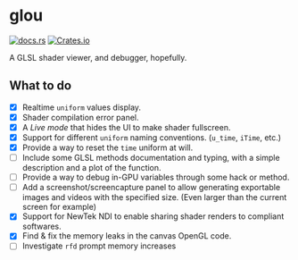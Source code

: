# glou
[![docs.rs](https://img.shields.io/docsrs/glou)](https://docs.rs/glou) [![Crates.io](https://img.shields.io/crates/l/glou)](https://crates.io/crates/glou)

A GLSL shader viewer, and debugger, hopefully.

## What to do

- [x] Realtime `uniform` values display.
- [x] Shader compilation error panel.
- [x] A _Live mode_ that hides the UI to make shader fullscreen.
- [x] Support for different `uniform` naming conventions. (`u_time`, `iTime`, etc.)
- [x] Provide a way to reset the `time` uniform at will.
- [ ] Include some GLSL methods documentation and typing, with a simple description and a plot of the function.
- [ ] Provide a way to debug in-GPU variables through some hack or method.
- [ ] Add a screenshot/screencapture panel to allow generating exportable images and videos with the specified size. (Even larger than the current screen for example)
- [x] Support for NewTek NDI to enable sharing shader renders to compliant softwares.
- [x] Find & fix the memory leaks in the canvas OpenGL code.
- [ ] Investigate `rfd` prompt memory increases
